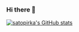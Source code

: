 ### Hi there 👋
[![satopirka's GitHub stats](https://github-readme-stats.vercel.app/api?username=satopirka)](https://github.com/satopirka/github-readme-stats)


<!--
**satopirka/satopirka** is a ✨ _special_ ✨ repository because its `README.md` (this file) appears on your GitHub profile.

Here are some ideas to get you started:

- 🔭 I’m currently working on ...
- 🌱 I’m currently learning ...
- 👯 I’m looking to collaborate on ...
- 🤔 I’m looking for help with ...
- 💬 Ask me about ...
- 📫 How to reach me: ...
- 😄 Pronouns: ...
- ⚡ Fun fact: ...
-->
